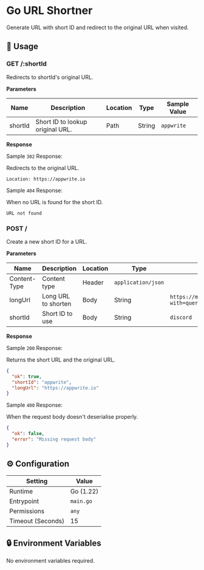 # Go URL Shortner
Generate URL with short ID and redirect to the original URL when visited.

## 🧰 Usage

### GET /:shortId

Redirects to shortId's original URL.

**Parameters**

| Name    | Description                      | Location | Type   | Sample Value |
| ------- | -------------------------------- | -------- | ------ | ------------ |
| shortId | Short ID to lookup original URL. | Path     | String | `appwrite`    |

**Response**

Sample `302` Response:

Redirects to the original URL.

```text
Location: https://appwrite.io
```

Sample `404` Response:

When no URL is found for the short ID.

```text
URL not found
```

### POST /

Create a new short ID for a URL.

**Parameters**

| Name         | Description                                           | Location | Type               | Sample Value                                                   |
| ------------ | ----------------------------------------------------- | -------- | ------------------ | -------------------------------------------------------------- |
| Content-Type | Content type                                          | Header   | `application/json` |
| longUrl      | Long URL to shorten                                   | Body     | String             | `https://mywebapp.com/pages/hugelongurl?with=query&params=123` |
| shortId      | Short ID to use                                       | Body     | String             | `discord`                                                      |

**Response**

Sample `200` Response:

Returns the short URL and the original URL.

```json
{
  "ok": true,
  "shortId": "appwrite",
  "longUrl": "https://appwrite.io"
}
```

Sample `400` Response:

When the request body doesn't deserialise properly.

```json
{
  "ok": false,
  "error": "Missing request body"
}
```


## ⚙️ Configuration

| Setting           | Value         |
| ----------------- | ------------- |
| Runtime           | Go (1.22)     |
| Entrypoint        | `main.go`     |
| Permissions       | `any`         |
| Timeout (Seconds) | 15            |

## 🔒 Environment Variables

No environment variables required.
